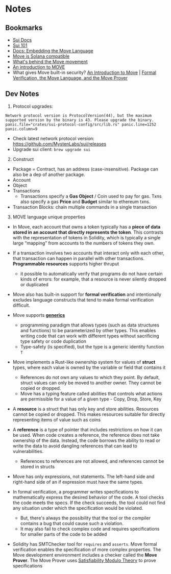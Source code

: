 # Notes
## Bookmarks

* [Sui Docs](https://docs.sui.io/)
* [Sui 101](https://docs.sui.io/guides/developer/sui-101)    
* [Docs: Embedding the Move Language](https://docs.solanalabs.com/proposals/embedding-move)
* [Move is Solana compatible](https://solana.com/news/solana-now-supports-libra-s-move-vm)
* [What's behind the Move movement](https://www.youtube.com/watch?v=2xJahzrjTRQ&list=PLilwLeBwGuK4H0t-tYR3C1KQFGmyZLNMG)
* [An introduction to MOVE](https://www.certik.com/resources/blog/3o4Cg1cjQH4IwA88aT8OwT-an-introduction-to-move)
* What gives Move built-in security? [An Introduction to Move](https://www.certik.com/resources/blog/3o4Cg1cjQH4IwA88aT8OwT-an-introduction-to-move) | [Formal Verification, the Move Language, and the Move Prover](https://www.certik.com/resources/blog/2wSOZ3mC55AB6CYol6Q2rP-formal-verification-the-move-language-and-the-move-prover)

## Dev Notes

1. Protocol upgrades: 

```
Network protocol version is ProtocolVersion(44), but the maximum supported version by the binary is 43. Please upgrade the binary. panic.file="crates/sui-protocol-config/src/lib.rs" panic.line=1252 panic.column=9
```

* Check latest network protocol version: https://github.com/MystenLabs/sui/releases
* Upgrade sui client: `brew upgrade sui`


2. Construct

* Package = Contract, has an address (case-insensitive). Package can also be a dep of another package.
* Account
* Object
* Transactions
    * Transactions specify a **Gas Object** / Coin used to pay for gas. Txns also specify a gas **Price** and **Budget** similar to ethereum txns. 
* Transaction Blocks: chain multiple commands in a single transaction


3. MOVE language unique properties

* In Move, each account that owns a token typically has a **piece of data stored in an account that directly represents the token**. This contrasts with the representation of tokens in Solidity, which is typically a single large “mapping” from accounts to the numbers of tokens they own.

* If a transaction involves two accounts that interact only with each other, that transaction can happen in parallel with other transactions. **Programmable resources** supports higher thruput
    * it possible to automatically verify that programs do not have certain kinds of errors: for example, that a resource is never silently dropped or duplicated

* Move also has built-in support for **formal verification** and intentionally excludes language constructs that tend to make formal verification difficult.

* Move supports **[generics](https://diem.github.io/move/generics.html)**
    * programming paradigm that allows types (such as data structures and functions) to be parameterized by other types. This enables writing code that can work with different types without sacrificing type safety or code duplication
    * Type-safety (is specified), but the type is a generic identity function `T`

* Move implements a Rust-like ownership system for values of **struct** types, where each value is owned by the variable or field that contains it
    *  References do not own any values to which they point. By default, struct values can only be moved to another owner. They cannot be copied or dropped.
    * Move has a typing feature called abilities that controls what actions are permissible for a value of a given type - Copy, Drop, Store, Key

* A **resource** is a struct that has only key and store abilities. Resources cannot be copied or dropped. This makes resources suitable for directly representing items of value such as coins

* A **reference** is a type of pointer that includes restrictions on how it can be used. When code creates a reference, the reference does not take ownership of the data. Instead, the code borrows the ability to read or write the data to avoid dangling references that can lead to vulnerabilities.
    * References to references are not allowed, and references cannot be stored in structs

* Move has only expressions, not statements. The left-hand side and right-hand side of an if expression must have the same types.

* In formal verification, a programmer writes specifications to mathematically express the desired behavior of the code. A tool checks the code meets the specs.  If the check succeeds, the tool could not find any situation under which the specification would be violated. 
    * But, there's always the possibility that the tool or the compiler contains a bug that could cause such a violation.
    * It may also fail to check complex code and requires specifications for smaller parts of the code to be added

* Solidity has SMTChecker tool for `requires` and `asserts`. Move formal verification  enables the specification of more complex properties. The Move development environment includes a checker called the **Move Prover**. The Move Prover uses  [Satisfiability Modulo Theory](https://en.wikipedia.org/wiki/Satisfiability_modulo_theories) to prove specifications

